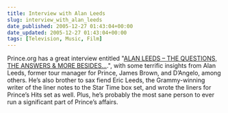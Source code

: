 ```yaml
---
title: Interview with Alan Leeds
slug: interview_with_alan_leeds
date_published: 2005-12-27 01:43:04+00:00
date_updated: 2005-12-27 01:43:04+00:00
tags: [Television, Music, Film]
---
```

Prince.org has a great interview entitled "[ALAN LEEDS – THE QUESTIONS, THE ANSWERS & MORE BESIDES…](http://www.prince.org/msg/7/171968).", with some terrific insights from Alan Leeds, former tour manager for Prince, James Brown, and D’Angelo, among others. He’s also brother to sax fiend Eric Leeds, the Grammy-winning writer of the liner notes to the Star Time box set, and wrote the liners for Prince’s Hits set as well. Plus, he’s probably the most sane person to ever run a significant part of Prince’s affairs.
